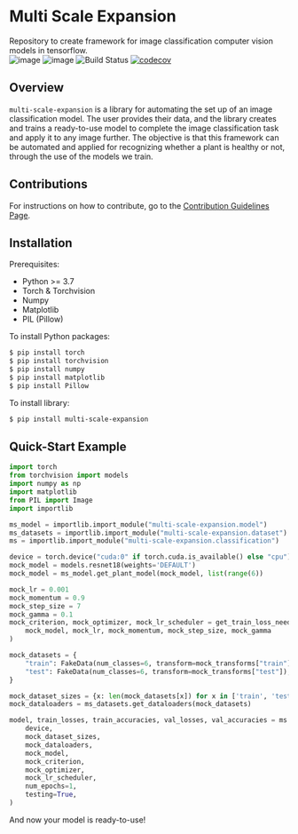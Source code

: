 # Multi Scale Expansion
Repository to create framework for image classification computer vision models in tensorflow. <br>
![image](https://img.shields.io/pypi/l/tensorflow)
![image](https://img.shields.io/github/issues/ColumbiaMancera/multi-scale-expansion)
![Build Status](https://github.com/ColumbiaMancera/multi-scale-expansion/actions/workflows/build.yml/badge.svg)
[![codecov](https://codecov.io/gh/ColumbiaMancera/multi-scale-expansion/branch/main/graph/badge.svg)](https://codecov.io/gh/ColumbiaMancera/multi-scale-expansion)

## Overview
`multi-scale-expansion` is a library for automating the set up of an image classification model. The user provides their data, and the library creates and trains a ready-to-use model to complete the image classification task and apply it to any image further. The objective is that this framework can be automated and applied for recognizing whether a plant is healthy or not, through the use of the models we train. 

## Contributions
For instructions on how to contribute, go to the [Contribution Guidelines Page](https://github.com/ColumbiaMancera/multi-scale-expansion/blob/main/CONTRIBUTING.md). 

## Installation
Prerequisites: 
- Python >= 3.7
- Torch & Torchvision
- Numpy 
- Matplotlib
- PIL (Pillow) 

To install Python packages: 
```bash
$ pip install torch
$ pip install torchvision
$ pip install numpy
$ pip install matplotlib
$ pip install Pillow
```

To install library: 
```bash
$ pip install multi-scale-expansion
```

## Quick-Start Example
```python 
import torch
from torchvision import models
import numpy as np
import matplotlib
from PIL import Image
import importlib

ms_model = importlib.import_module("multi-scale-expansion.model")
ms_datasets = importlib.import_module("multi-scale-expansion.dataset")
ms = importlib.import_module("multi-scale-expansion.classification")

device = torch.device("cuda:0" if torch.cuda.is_available() else "cpu")
mock_model = models.resnet18(weights='DEFAULT')
mock_model = ms_model.get_plant_model(mock_model, list(range(6))

mock_lr = 0.001
mock_momentum = 0.9
mock_step_size = 7
mock_gamma = 0.1
mock_criterion, mock_optimizer, mock_lr_scheduler = get_train_loss_needs(
    mock_model, mock_lr, mock_momentum, mock_step_size, mock_gamma
)

mock_datasets = {
    "train": FakeData(num_classes=6, transform=mock_transforms["train"]),
    "test": FakeData(num_classes=6, transform=mock_transforms["test"]),
}

mock_dataset_sizes = {x: len(mock_datasets[x]) for x in ['train', 'test']}
mock_dataloaders = ms_datasets.get_dataloaders(mock_datasets)

model, train_losses, train_accuracies, val_losses, val_accuracies = ms.train_model(
    device,
    mock_dataset_sizes,
    mock_dataloaders,
    mock_model,
    mock_criterion,
    mock_optimizer,
    mock_lr_scheduler,
    num_epochs=1,
    testing=True,
)
```

And now your model is ready-to-use! 
